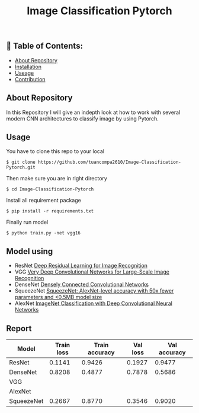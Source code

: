 <h1 align="center"> Image Classification Pytorch  </h1>

<br>

## 📃 Table of Contents:
  - [About Repository](#-about-repository)
  - [Installation](#-installation)
  - [Useage](#-useage)
  - [Contribution](#-contribution)
  
## About Repository
In this Repository I will give an indepth look at how to work with several modern CNN architectures to classify image by using Pytorch.
## Usage
You have to clone this repo to your local

`$ git clone https://github.com/tuancompa2610/Image-Classification-Pytorch.git`

Then make sure you are in right directory

`$ cd Image-Classification-Pytorch`

Install all requirement package

`$ pip install -r requirements.txt`

Finally run model

`$ python train.py -net vgg16`

## Model using
* ResNet [Deep Residual Learning for Image Recognition](https://arxiv.org/abs/1512.03385)
* VGG [Very Deep Convolutional Networks for Large-Scale Image Recognition](https://arxiv.org/abs/1409.1556)
* DenseNet [Densely Connected Convolutional Networks](https://arxiv.org/abs/1608.06993)
* SqueezeNet [SqueezeNet: AlexNet-level accuracy with 50x fewer parameters and <0.5MB model size](https://arxiv.org/abs/1602.07360)
* AlexNet [ImageNet Classification with Deep Convolutional Neural Networks](https://proceedings.neurips.cc/paper/2012/file/c399862d3b9d6b76c8436e924a68c45b-Paper.pdf)

## Report

| Model | Train loss | Train accuracy | Val loss | Val accuracy |
| ----- | ---------- | -------------- | -------- | ------------ |
| ResNet | 0.1141 | 0.9426 | 0.1927 | 0.9477|
| DenseNet | 0.8208 | 0.4877 | 0.7878 | 0.5686
| VGG |
| AlexNet |
| SqueezeNet | 0.2667 | 0.8770 | 0.3546 | 0.9020 |
